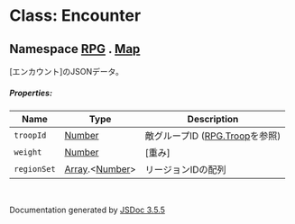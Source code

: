 # Class: Encounter

## Namespace [RPG](RPG.md) . [Map](RPG.Map.md)

[エンカウント]のJSONデータ。

##### Properties:

| Name | Type | Description |
| --- | --- | --- |
| `troopId` | [Number](Number.md) | 敵グループID ([RPG.Troop](RPG.Troop.md)を参照) |
| `weight` | [Number](Number.md) | [重み] |
| `regionSet` | [Array](Array.md).&lt;[Number](Number.md)&gt; |リージョンIDの配列 |
 <br>

  Documentation generated by [JSDoc 3.5.5](https://github.com/jsdoc3/jsdoc)
